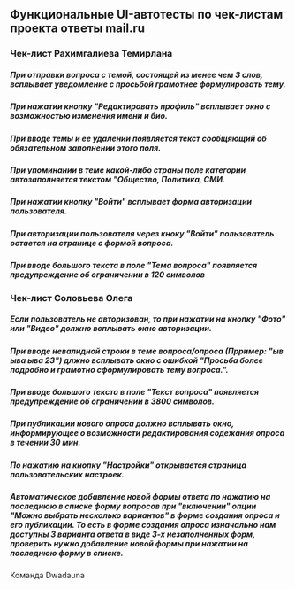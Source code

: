 ## Функциональные UI-автотесты по чек-листам проекта ответы mail.ru

### Чек-лист Рахимгалиева Темирлана
  ##### При отправки вопроса с темой, состоящей из менее чем 3 слов, всплывает уведомление с просьбой грамотнее формулировать тему.
  ##### При нажатии кнопку "Редактировать профиль" всплывает окно с возможностью изменения имени и био.
  ##### При вводе темы и ее удалении появляется текст сообщяющий об обязательном заполнении этого поля.
  ##### При упоминании в теме какой-либо страны поле категории автозаполняется текстом "Общество, Политика, СМИ.
  ##### При нажатии кнопку "Войти" всплывает форма авторизации пользователя.
  ##### При авторизации пользователя через кноку "Войти" пользователь остается на странице с формой вопроса.
  ##### При вводе большого текста в поле "Тема вопроса" появляется предупреждение об ограничении в 120 символов

### Чек-лист Соловьева Олега
  ##### Если пользователь не авторизован, то при нажатии на кнопку "Фото" или "Видео" должно всплывать окно авторизации.
  ##### При вводе невалидной строки в теме вопроса/опроса (Прример: "ыв ыва ыва 23") длжно всплывать окно с ошибкой "Просьба более подробно и грамотно сформулировать тему вопроса.".
  ##### При вводе большого текста в поле "Текст вопроса" появляется предупреждение об ограничении в 3800 символов.
  ##### При публикации нового опроса должно всплывать окно, информирующее о возможности редактирования содежания опроса в течении 30 мин.
  ##### По нажатию на кнопку "Настройки" открывается страница пользовательских настроек. 
  ##### Автоматическое добавление новой формы ответа по нажатию на последнюю в списке форму вопросов при "включении" опции "Можно выбрать несколько вариантов" в форме создания опроса и его публикации. То есть в форме создания опроса изначально нам доступны 3 варианта ответа в виде 3-х незаполненных форм, проверить нужно добавление новой формы при нажатии на последнюю форму в списке.
Команда Dwadauna
